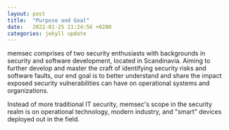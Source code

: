 ```yaml
---
layout: post
title:  "Purpose and Goal"
date:   2022-01-25 21:24:56 +0200
categories: jekyll update
---
```

memsec comprises of two security enthusiasts with backgrounds in security and software development, located in Scandinavia.
Aiming to further develop and master the craft of identifying security risks and software faults, our end goal is to better understand and share the impact exposed security vulnerabilities can
have on operational systems and organizations.

Instead of more traditional IT security, memsec's scope in the security realm is on operational technology, modern industry, and "smart" devices deployed out in the field.
 

